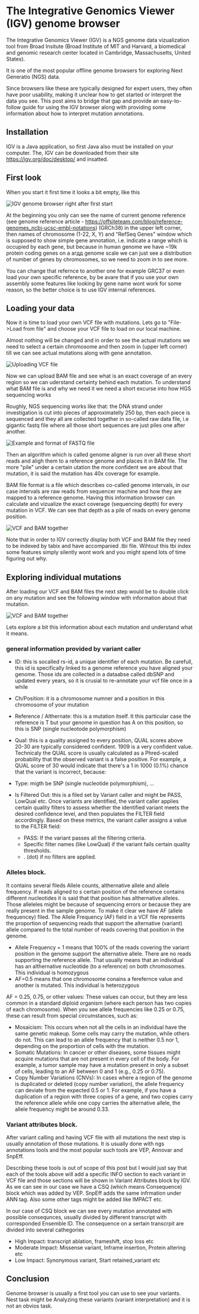 
# The Integrative Genomics Viewer (IGV) genome browser

The Integrative Genomics Viewer (IGV) is a NGS genome data vizualization tool from Broad Insitute (Broad Institute of MIT and Harvard, a biomedical and genomic research center located in Cambridge, Massachusetts, United States).

It is one of the most popular offline genome browsers for exploring Next Generatio (NGS) data.

Since browsers like these are typically designed for expert users, they often have poor usability, making it unclear how to get started or interpret the data you see. This post aims to bridge that gap and provide an easy-to-follow guide for using the IGV browser along with providing some information about how to interpret mutation annotations.


## Installation

IGV is a Java application, so first Java also must be installed on your computer.
The, IGV can be downloaded from their site https://igv.org/doc/desktop/ and insatted.


## First look
When you start it first time it looks a bit empty, like this

![IGV genome browser right after first start](img/igv_1.png)

At the beginning you only can see the name of current genome reference (see genome reference article - https://offsiteteam.com/blog/reference-genomes_ncbi-ucsc-embl-notations) (GRCh38) in the upper left corner, then names of chromosome (1-22, X, Y) and "RefSeq Genes" window which is supposed to show simple gene annotation, i.e. indicate a range which is occupied by each gene, but because in human genome we have ~19k protein coding genes on a агдд genome scale we can just see a distribution of number of genes by chromosomes, so we need to zoom in to see more.

You can change that refernce to another one for example GRC37 or even load your own specific reference, by be avare that if you use your own assembly some features like looking by gene name wont work for some reason, so the better choice is to use IGV internal references.

## Loading your data
Now it is time to load your own VCF file with mutations. Lets go to "File->Load from file" and choose your VCF file to load on our local machine.

Almost nothing will be changed and in order to see the actual mutations we need to select a certain chromosome and then zoom in (upper left corner) till we can see actual mutations along with gene annotation.

![Uploading VCF file](img/igv_2.png)


Now we can upload BAM file and see what is an exact coverage of an every region so we can uderstand certainty behind each mutation.
To understand what BAM file is and why we need it we need a short excurse into how HGS sequencing works

Roughly, NGS sequencing works like that: the DNA strand under investigation is cut into pieces of approximatelly 250 bp, then each piece is sequenced and they all are collected together in so-called raw data file, i.e gigantic fastq file where all those short sequences are just piles one after another. 

![Example and format of FASTQ file](img/fastq.png)

Then an algorithm which is called genome aligner is run over all these short reads and aligh them to a reference genome and places it in BAM file.
The more "pile" under a certain utation the more confident we are about that mutation, it is said the mutation has 40x coverage for example.

BAM file format is a file which describes co-called genome intervals, in our case intervals are raw reads from sequencer machine and how they are mapped to a reference genome. Having this information browser can calculate and vizualize the exact coverage (sequencing depth) for every mutation in VCF. We can see that depth as a pile of reads on every genome position.

![VCF and BAM together](img/igv_3.png)

Note that in order to IGV correctly display both VCF and BAM file they need to be indexed by tabix and have accompanied .tbi file. Wihtout this tbi index some features simply silently wont work and you might spend lots of time figuring out why.



## Exploring individual mutations
After loading our VCF and BAM files the next step would be to double click on any mutation and see the following window with information about that mutation.

![VCF and BAM together](img/igv_4.png)


Lets explore a bit this information about each mutation and understand what it means.

### general information provided by variant caller
- ID: this is socalled rs-id, a unique identifier of each mutation. Be carefull, this id is specifically linked to a genome reference you have aligned your genome. Those ids are collected in a dataabse called dbSNP and updated every years, so it is crusial to re-annotate your vcf file once in a while

- Ch/Position: it is a chromosome numner and a position in this chromosome of your mutation

- Reference / Althernate: this is a mutation itself. It this particular case the reference is T but your genome in question has A on this position, so this is SNP (single nucleotode polymorphism)

- Qual: this is a quality assigned to every position, QUAL scores above 20-30 are typically considered confident. 1909 is a very confident value. Technicaly the QUAL score is usually calculated as a Phred-scaled probability that the observed variant is a false positive. For example, a QUAL score of 30 would indicate that there's a 1 in 1000 (0.1%) chance that the variant is incorrect, because:

- Type: migth be SNP (single nucleotide polymorphism), ...

- Is Filtered Out: this is a filed set by Variant caller and might be PASS, LowQual etc. Once variants are identified, the variant caller applies certain quality filters to assess whether the identified variant meets the desired confidence level, and then populates the FILTER field accordingly.
Based on these metrics, the variant caller assigns a value to the FILTER field:
    - PASS: If the variant passes all the filtering criteria.
    - Specific filter names (like LowQual) if the variant fails certain quality thresholds.
    - . (dot) if no filters are applied.

### Alleles block. 
It contains several fileds Allele counts, althernative allele and allele frequency. If reads aligned to s certain position of the reference contains different nucleotides it is said that that position has althernative alleles. Those alleleles might be because of sequencing errors or because they are really present in the sample genome. To make it clear we have AF (allele frequencey) filed. The Allele Frequency (AF) field in a VCF file represents the proportion of sequencing reads that support the alternative (variant) allele compared to the total number of reads covering that position in the genome.
  - Allele Frequency = 1 means that 100% of the reads covering the variant position in the genome support the alternative allele. There are no reads supporting the reference allele. That usually means that an individual has an althernative nucleotide (to a reference) on both chromosomes. This individual is homozygous
  - AF=0.5 means that one chromosome conains a ferefernce value and another is mutated. This individual is heterozygous


AF = 0.25, 0.75, or other values: These values can occur, but they are less common in a standard diploid organism (where each person has two copies of each chromosome). When you see allele frequencies like 0.25 or 0.75, these can result from special circumstances, such as:

- Mosaicism: This occurs when not all the cells in an individual have the same genetic makeup. Some cells may carry the mutation, while others do not. This can lead to an allele frequency that is neither 0.5 nor 1, depending on the proportion of cells with the mutation.
- Somatic Mutations: In cancer or other diseases, some tissues might acquire mutations that are not present in every cell of the body. For example, a tumor sample may have a mutation present in only a subset of cells, leading to an AF between 0 and 1 (e.g., 0.25 or 0.75).
- Copy Number Variations (CNVs): In cases where a region of the genome is duplicated or deleted (copy number variation), the allele frequency can deviate from the expected 0.5 or 1. For example, if you have a duplication of a region with three copies of a gene, and two copies carry the reference allele while one copy carries the alternative allele, the allele frequency might be around 0.33.
  

### Variant attributes block.
After variant calling and having VCF file with all mutations the next step is usually annotation of those mutations.
It is usually done with ngs annotations tools and the most popular such tools are VEP, Annovar and SnpEff. 

Describing these tools is out of scope of this post but I would just say that each of the tools above will add a specific INFO section to each variant in VCF file and those sections will be shown in Variant Attributes block by IGV.
As we can see in our case we have a CSQ (which means Consequence) block which was added by VEP. SnpEff adds the same infrmation under ANN tag. Also some other tags might be added like IMPACT etc.

In our case of CSQ block we can see every mutation annotated with possible consequnces, usually divided by different transcript with corresponded Ensemble ID. The consequence on a  sertain transcrpit are divided into several cathegories
- High Impact: transcript ablation, frameshift, stop loss etc
- Moderate Impact: Missense variant, Inframe insertion, Protein altering etc
- Low Impact: Synonymous variant, Start retained_variant etc


## Conclusion
Genome browser is usually a first tool you can use to see your variants. Nest task might be  Analyzing these variants (variant interpretation) and it is not an obvios task. 




